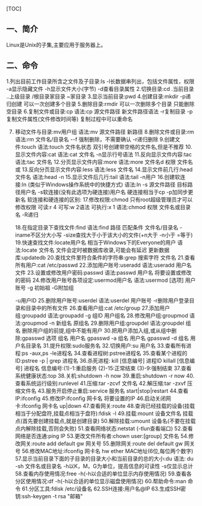 [TOC]

## 一、简介

Linux是Unix的子集,主要应用于服务器上。
## 二、命令
1.列出目前工作目录所含之文件及子目录:ls
    -l长数据串列出，包括文件属性，权限
    -a显示隐藏文件
    -h显示文件大小(字节)
    -d查看目录属性
2.切换目录:cd
    .当前目录
    ..上级目录
    /根目录家目录
    ~家目录
3.显示当前目录:pwd
4.创建目录:mkdir
    -p递归创建
    可以一次创建多个目录
5.删除目录:rmdir
    可以一次删除多个目录
    只能删除空目录
6.复制文件或目录:cp 
    语法:cp 源文件路径 新文件路径语法
    -r复制目录
    -p复制文件属性(文件修改时间等)
    复制过程中可以重命名

7. 移动文件与目录:mv用户组
     语法:mv 源文件路径 新路径
8.删除文件或目录:rm
    语法:rm 文件名/目录名
    --f 强制删除，不需要确认
    -r递归删除
9.创建文件:touch
    语法:touch 文件名状态
    双引号创建带空格的文件名,但是不推荐
10.显示文件内容:cat
      语法:cat 文件名
      -n显示行号语法
11.反向显示文件内容:tac
      语法:tac 文件名
12.分页显示文件内容:more
      语法:more 文件名d 权限 文件名或
13.反向分页显示文件内容:less
      语法:less 文件名
14.显示文件前几行:head文件名
      语法:head -n
15.显示文件后几行:tail
       语法:tail -n用户
16.创建软连接:ln (类似于Windows操作系统中的快捷方式)
       语法:ln -s 源文件路径 目标路径用户名
       -s软连接(没有此选项为硬连接)用户名
       硬连接相当于cp -p加同步更新名
       软连接和硬连接的区别:
 17.修改权限:chmod
       只有root超级管理员才可以修改权限
       可读:r 4
       可写:w 2语法
       可执行:x 1
       语法:chmod 权限 文件名或目录名
       -R递归

    18.在指定目录下查找文件:find
       语法:find 路径 匹配条件 文件名/目录名
       -iname不区分大小写
   -size查找大于小于该大小的文件(+n大于 -n小于 =等于)
    19.快速查找文件:locate用户名
       相当于Windows下的Everyone的用户
       语法:locate 文件名
       文件会定时被数据库收录,可能会有延迟
   更新数据库:updatedb
20.查找文件里符合条件的字符串:grep 搜索字符 文件名
21.查看所有用户:cat /etc/passwd
    22.添加用户账号:useradd
  语法:useradd 用户名文件
    23.设置或修改用户密码:passwd
   语法:passwd 用户名 将要设置或修改的密码
    24.修改用户账号各项设定:usermod用户名
      语法:usermod [选项] 用户账号
      -g 初始祖
      -G附加组

      -u用户ID
    25.删除用户账号:userdel
  语法:userdel 用户账号
  -r删除用户登录目录和目录中的所有文件
    26.查看用户组:cat /etc/group
27.添加用户组:groupadd
       语法:groupadd -g 组ID 用户组名
28.修改用户组:groupmod
       语法:groupmod -n 新组名 原组名
    29.删除用户组:groupdel
  语法:groupdel 组名
      删除用户组的前提,组中不能有用户
    30.把用户添加入组,或从组中删除:gpasswd 选项 组名 用户名
  gpasswd -a 组名 用户名
  gpasswd -d 组名 用户名目录名
31.提升权限:sudo服务名
32.切换用户:su 用户名
33.查看所有进程:ps -aux,ps -le进程名
34.查看进程树:pstree进程名
    35.查看某个进程的ID:pstree -p | grep 进程名
    36.杀死进程:
                kill [信息编号] 进程ID
               killall [信息编号] 进程名
               信息编号:(1)-1:重启服务
                              (2)-15:正常结束
                              (3)-9:强制结束
37.查看系统健康状态:top
38.关机:shutdown -h now
39.重启:shutdown -r now
40.查看系统运行级别:runlevel
41.压缩:tar -zcvf 文件名
42.解压缩:tar -zxvf 压缩文件名
43.服务开启停止重启:service 服务名 start|stop|restart
44.查看IP:ifconfig
45.修改IP:ifconfig 网卡名 将要设置的IP
46.启动关闭网卡:ifconfig 网卡名 up|down
47.查看网关:route
48.查询已经挂载的设备(挂载相当于分配盘符,挂载点相当于盘符):fdisk -l
49.挂载:mount 设备文件名 挂载点(首先要创建挂载点,就是创建目录)
50.解除挂载:umount 设备名(不要在挂载点内解除挂载,否则会失败)
51.查看网络状态:netstat (-tlun查看端口)
52.查看网络是否连通:ping IP
53.更改文件所有者:chown user:[group] 文件名
54.修改网关:route add default gw 网关号
55.删除网关:route del default gw 网关号
    56.修改MAC地址:ifconfig 网卡名 hw ether MAC地址(6位,每位两个数字)
    57.显示当前目录下面的子目录的目录大小和当前目录的总的大小:du
      语法: du -sh 文件名或目录名
  -h以K，M，G为单位，提高信息的可读性
  -s仅显示总计
58.查看内存使用情况:free  -h(-h以合适的单位显示内存使用情况)
59.查看各分区使用情况:df -h(-h以合适的单位显示磁盘使用情况)
60.帮助命令:man 命令
61.分区工具:fdisk /etc/设备名
62.SSH连接:用户名@IP
     63.生成SSH密钥:ssh-keygen -t rsa "邮箱"